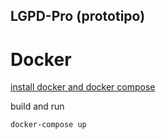 ## LGPD-Pro (prototipo)

# Docker

[install docker and docker compose](https://docs.docker.com/compose/install/)

build and run
```
docker-compose up
```
